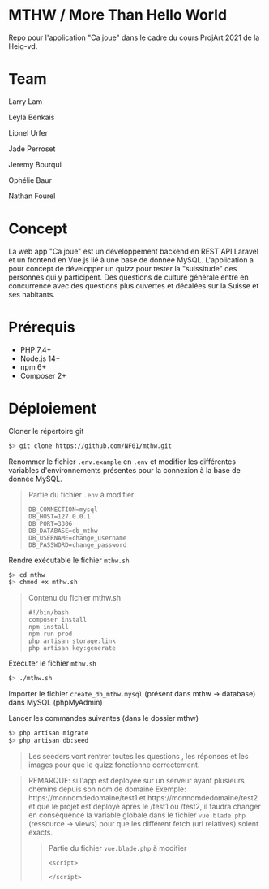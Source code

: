 # MTHW / More Than Hello World

Repo pour l'application "Ca joue" dans le cadre du cours ProjArt 2021 de la Heig-vd.

# Team

Larry Lam

Leyla Benkais

Lionel Urfer

Jade Perroset

Jeremy Bourqui

Ophélie Baur

Nathan Fourel

# Concept

La web app "Ca joue" est un développement backend en REST API Laravel et un frontend en Vue.js lié à une base de donnée MySQL. 
L'application a pour concept de développer un quizz pour tester la "suissitude" des personnes qui y participent. 
Des questions de culture générale entre en concurrence avec des questions plus ouvertes et décalées sur la Suisse et ses habitants.

# Prérequis

- PHP 7.4+
- Node.js 14+
- npm 6+
- Composer 2+

# Déploiement 

Cloner le répertoire git 

```bash
$> git clone https://github.com/NF01/mthw.git
```

Renommer le fichier `.env.example` en `.env` et modifier les différentes variables d'environnements présentes pour la connexion à la base de donnée MySQL. 

> Partie du fichier `.env`  à modifier
>
> ```
> DB_CONNECTION=mysql
> DB_HOST=127.0.0.1
> DB_PORT=3306
> DB_DATABASE=db_mthw
> DB_USERNAME=change_username
> DB_PASSWORD=change_password
> ```

Rendre exécutable le fichier `mthw.sh`

```bash
$> cd mthw
$> chmod +x mthw.sh
```

> Contenu du fichier mthw.sh
>
> ```
> #!/bin/bash
> composer install 
> npm install
> npm run prod
> php artisan storage:link
> php artisan key:generate
> ```

Exécuter le fichier `mthw.sh`

```bash
$> ./mthw.sh
```

Importer le fichier `create_db_mthw.mysql` (présent dans mthw -> database) dans MySQL (phpMyAdmin)

Lancer les commandes suivantes (dans le dossier mthw) 

```bash
$> php artisan migrate
$> php artisan db:seed 
```

> Les seeders vont rentrer toutes les questions , les réponses et les images pour que le quizz fonctionne correctement.

> REMARQUE: si l'app est déployée sur un serveur ayant plusieurs chemins depuis son nom de domaine 
> Exemple: https://monnomdedomaine/test1 et https://monnomdedomaine/test2 et que le projet est déployé après le /test1 ou /test2, il faudra changer en conséquence la variable globale dans le fichier `vue.blade.php` (ressource -> views) pour que les différent fetch (url relatives) soient exacts.
>
> > Partie du fichier `vue.blade.php`  à modifier
> >
> > ```
> > <script>
> > 	
> > </script>
> > ```



